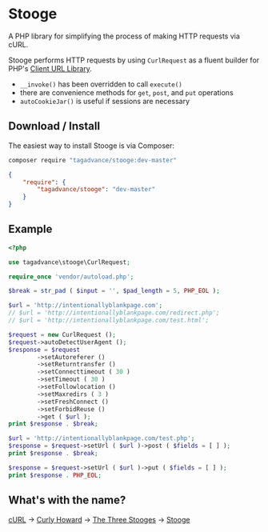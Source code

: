 # Stooge
A PHP library for simplifying the process of making HTTP requests via cURL.

Stooge performs HTTP requests by using `CurlRequest` as a fluent builder for PHP's [Client URL Library](http://php.net/manual/en/book.curl.php).
* `__invoke()` has been overridden to call `execute()`
* there are convenience methods for `get`, `post`, and `put` operations
* `autoCookieJar()` is useful if sessions are necessary

## Download / Install
The easiest way to install Stooge is via Composer:
```bash
composer require "tagadvance/stooge:dev-master"
```
```json
{
    "require": {
        "tagadvance/stooge": "dev-master"
    }
}
```

## Example
```php
<?php

use tagadvance\stooge\CurlRequest;

require_once 'vendor/autoload.php';

$break = str_pad ( $input = '', $pad_length = 5, PHP_EOL );

$url = 'http://intentionallyblankpage.com';
// $url = 'http://intentionallyblankpage.com/redirect.php';
// $url = 'http://intentionallyblankpage.com/test.html';

$request = new CurlRequest ();
$request->autoDetectUserAgent ();
$response = $request
		->setAutoreferer ()
		->setReturntransfer ()
		->setConnecttimeout ( 30 )
		->setTimeout ( 30 )
		->setFollowlocation ()
		->setMaxredirs ( 3 )
		->setFreshConnect ()
		->setForbidReuse ()
		->get ( $url );
print $response . $break;

$url = 'http://intentionallyblankpage.com/test.php';
$response = $request->setUrl ( $url )->post ( $fields = [ ] );
print $response . $break;

$response = $request->setUrl ( $url )->put ( $fields = [ ] );
print $response . PHP_EOL;
```

## What's with the name?
[cURL](https://curl.haxx.se/) -> [Curly Howard](https://en.wikipedia.org/wiki/Curly_Howard) -> [The Three Stooges](https://en.wikipedia.org/wiki/The_Three_Stooges) -> [Stooge](https://github.com/tagadvance/Stooge)
